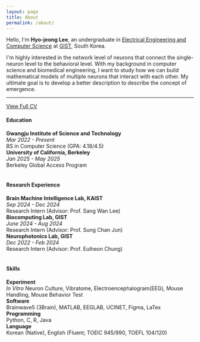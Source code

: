 ```yaml
---
layout: page
title: About
permalink: /about/
---
```


Hello, I'm **Hyo-jeong Lee**, an undergraduate in <a href='https://eecs.gist.ac.kr/' target='_blank'>Electrical Engineering and Computer Science</a> at <a href='https://www.gist.ac.kr/en/main.html' target='_blank'>GIST</a>, South Korea.


I'm highly interested in the network level of neurons that connect the single-neuron level to the behavioral level. With my background in computer science and biomedical engineering, I want to study how we can build mathematical models of multiple neurons that interact with each other. My ultimate goal is to develop a better description to describe the concept of emergence.

***

<a href='https://hjlee0317.github.io/cv/' target='_blank'>View Full CV</a>


#### Education

**Gwangju Institute of Science and Technology**<br>
*Mar 2022 - Present*<br>
BS in Computer Science (GPA: 4.18/4.5)<br>
**University of California, Berkeley**<br>
*Jan 2025 - May 2025*<br>
Berkeley Global Access Program<br>
<br>
#### Research Experience
**Brain Machine Intelligence Lab, KAIST**<br>
*Sep 2024 - Dec 2024*<br>
Research Intern (Advisor: Prof. Sang Wan Lee)<br>
**Biocomputing Lab, GIST**<br>
*June 2024 - Aug 2024*<br>
Research Intern (Advisor: Prof. Sung Chan Jun)<br>
**Neurophotonics Lab, GIST**<br>
*Dec 2022 - Feb 2024*<br>
Research Intern (Advisor: Prof. Euiheon Chung)<br>
<br>
#### Skills
**Experiment**<br>
*In Vitro* Neuron Culture, Vibratome, Electroencephalogram(EEG), Mouse Handling, Mouse Behavior Test<br>
**Software**<br>
Brainwave5 (3Brain), MATLAB, EEGLAB, UCINET, Figma, LaTex<br>
**Programming**<br>
Python, C, R, Java<br>
**Language**<br>
Korean (Native), English (Fluent; TOEIC 945/990, TOEFL 104/120)<br>